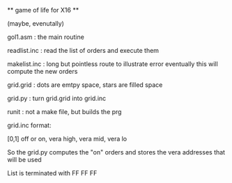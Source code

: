 ** game of life for X16 ** 

(maybe, evenutally)

gol1.asm	:	the main routine


readlist.inc	:	read the list of orders and execute them

makelist.inc	: 	long but pointless route to illustrate error
			eventually this will compute the new orders

grid.grid	:	dots are emtpy space, stars are filled space

grid.py		:	turn grid.grid into grid.inc

runit		:	not a make file, but builds the prg

grid.inc format:

[0,1] off or on, vera high, vera mid, vera lo

So the grid.py computes the "on" orders and stores the vera addresses that will be used

List is terminated with FF FF FF
